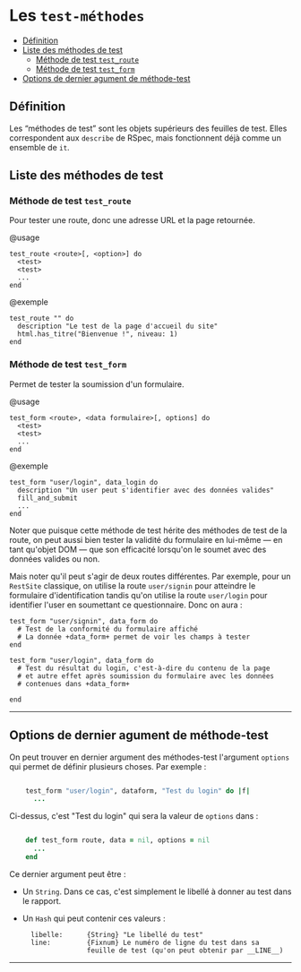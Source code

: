 # Les `test-méthodes`

* [Définition](#definitiondesmethodesdetests)
* [Liste des méthodes de test](#listemethodesdetest)
  * [Méthode de test `test_route`](#methodetesttestroute)
  * [Méthode de test `test_form`](#methodedetesttestform)
* [Options de dernier agument de méthode-test](#optionsdefinmethodestest)


<a name='definitiondesmethodesdetests'></a>

## Définition

Les “méthodes de test” sont les objets supérieurs des feuilles de test. Elles correspondent aux `describe` de RSpec, mais fonctionnent déjà comme un ensemble de `it`.

<a name='listemethodesdetest'></a>

## Liste des méthodes de test


<a name='methodetesttestroute'></a>

### Méthode de test `test_route`

Pour tester une route, donc une adresse URL et la page retournée.

@usage

    test_route <route>[, <option>] do
      <test>
      <test>
      ...
    end

@exemple

    test_route "" do
      description "Le test de la page d'accueil du site"
      html.has_titre("Bienvenue !", niveau: 1)
    end

<a name='methodedetesttestform'></a>

### Méthode de test `test_form`

Permet de tester la soumission d'un formulaire.

@usage

    test_form <route>, <data formulaire>[, options] do
      <test>
      <test>
      ...
    end

@exemple

    test_form "user/login", data_login do
      description "Un user peut s'identifier avec des données valides"
      fill_and_submit
      ...
    end

Noter que puisque cette méthode de test hérite des méthodes de test de la route, on peut aussi bien tester la validité du formulaire en lui-même — en tant qu'objet DOM — que son efficacité lorsqu'on le soumet avec des données valides ou non.

Mais noter qu'il peut s'agir de deux routes différentes. Par exemple, pour un `RestSite` classique, on utilise la route `user/signin` pour atteindre le formulaire d'identification tandis qu'on utilise la route `user/login` pour identifier l'user en soumettant ce questionnaire. Donc on aura :

    test_form "user/signin", data_form do
      # Test de la conformité du formulaire affiché
      # La donnée +data_form+ permet de voir les champs à tester
    end

    test_form "user/login", data_form do
      # Test du résultat du login, c'est-à-dire du contenu de la page
      # et autre effet après soumission du formulaire avec les données
      # contenues dans +data_form+

    end



---------------------------------------------------------------------

<a name='optionsdefinmethodestest'></a>

## Options de dernier agument de méthode-test

On peut trouver en dernier argument des méthodes-test l'argument `options` qui permet de définir plusieurs choses. Par exemple :

~~~ruby

    test_form "user/login", dataform, "Test du login" do |f|
      ...
~~~

Ci-dessus, c'est "Test du login" qui sera la valeur de `options` dans :

~~~ruby

    def test_form route, data = nil, options = nil
      ...
    end

~~~

Ce dernier argument peut être :

* Un `String`. Dans ce cas, c'est simplement le libellé à donner au test dans le rapport.
* Un `Hash` qui peut contenir ces valeurs :

        libelle:      {String} "Le libellé du test"
        line:         {Fixnum} Le numéro de ligne du test dans sa
                      feuille de test (qu'on peut obtenir par __LINE__)

---------------------------------------------------------------------
